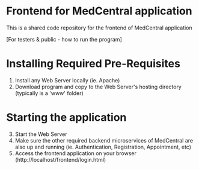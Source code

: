 # Frontend for MedCentral application
This is a shared code repository for the frontend of MedCentral application

[For testers & public - how to run the program]

# Installing Required Pre-Requisites
1. Install any Web Server locally (ie. Apache)
2. Download program and copy to the Web Server's hosting directory (typically is a 'www' folder)
   
# Starting the application
3. Start the Web Server
4. Make sure the other required backend microservices of MedCentral are also up and running (ie. Authentication, Registration, Appointment, etc)
5. Access the frontend application on your browser (http://localhost/frontend/login.html)
